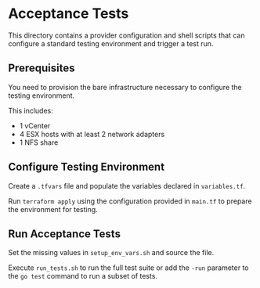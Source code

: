 # Acceptance Tests

This directory contains a provider configuration and shell scripts that can configure a standard testing environment and trigger a test run.

## Prerequisites

You need to provision the bare infrastructure necessary to configure the testing environment.

This includes:

* 1 vCenter
* 4 ESX hosts with at least 2 network adapters
* 1 NFS share

## Configure Testing Environment

Create a `.tfvars` file and populate the variables declared in `variables.tf`.

Run `terraform apply` using the configuration provided in `main.tf` to prepare the environment for testing.

## Run Acceptance Tests

Set the missing values in `setup_env_vars.sh` and source the file.

Execute `run_tests.sh` to run the full test suite or add the `-run` parameter to the `go test` command to run a subset of tests.
